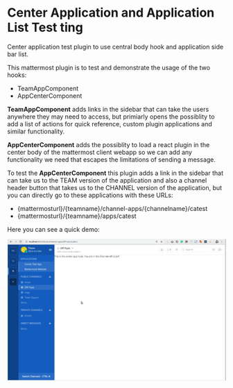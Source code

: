 # Center Application and Application List Test ting

Center application test plugin to use central body hook and application side bar list.

This mattermost plugin is to test and demonstrate the usage of the two hooks:

- TeamAppComponent
- AppCenterComponent

**TeamAppComponent** adds links in the sidebar that can take the users anywhere they may need to access, but primiarly opens the possiblity to add a list of actions for quick reference, custom plugin applications and similar functionality.

**AppCenterComponent** adds the possiblity to load a react plugin in the center body of the mattermost client webapp so we can add any functionality we need that escapes the limitations of sending a message.

To test the **AppCenterComponent** this plugin adds a link in the sidebar that can take us to the TEAM version of the application and also a channel header button that takes us to the CHANNEL version of the application, but you can directly go to these applications with these URLs:

- {mattermosturl}/{teamname}/channel-apps/{channelname}/catest
- {mattermosturl}/{teamname}/apps/catest

Here you can see a quick demo:

![mattermost center app demo](MMCenterApp.gif)

